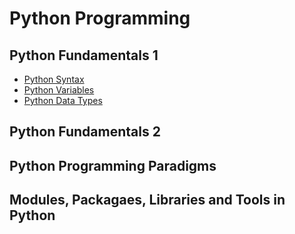 # Python Programming

## Python Fundamentals 1

- [Python Syntax](https://github.com/marvedventures/programming-in-python/blob/master/1-python-fundamentals/python_syntax.py)
- [Python Variables](https://github.com/marvedventures/programming-in-python/blob/master/1-python-fundamentals/python_variables.py)
- [Python Data Types](https://github.com/marvedventures/programming-in-python/blob/master/1-python-fundamentals/python_data_types.py)

## Python Fundamentals 2

## Python Programming Paradigms

## Modules, Packagaes, Libraries and Tools in Python
